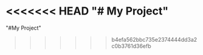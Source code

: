 <<<<<<< HEAD
"# My Project" 
=======
"#My Project" 
>>>>>>> b4efa562bbc735e2374444dd3a2c0b3761d36efb
